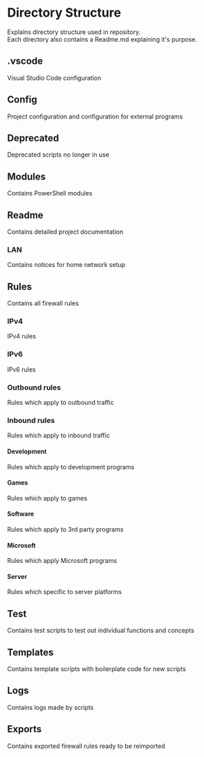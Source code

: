 
# Directory Structure

Explains directory structure used in repository.\
Each directory also contains a Readme.md explaining it's purpose.

## .vscode

Visual Studio Code configuration

## Config

Project configuration and configuration for external programs

## Deprecated

Deprecated scripts no longer in use

## Modules

Contains PowerShell modules

## Readme

Contains detailed project documentation

### LAN

Contains notices for home network setup

## Rules

Contains all firewall rules

### IPv4

IPv4 rules

### IPv6

IPv6 rules

### Outbound rules

Rules which apply to outbound traffic

### Inbound rules

Rules which apply to inbound traffic

#### Development

Rules which apply to development programs

#### Games

Rules which apply to games

#### Software

Rules which apply to 3rd party programs

#### Microsoft

Rules which apply Microsoft programs

#### Server

Rules which specific to server platforms

## Test

Contains test scripts to test out individual functions and concepts

## Templates

Contains template scripts with boilerplate code for new scripts

## Logs

Contains logs made by scripts

## Exports

Contains exported firewall rules ready to be reimported
